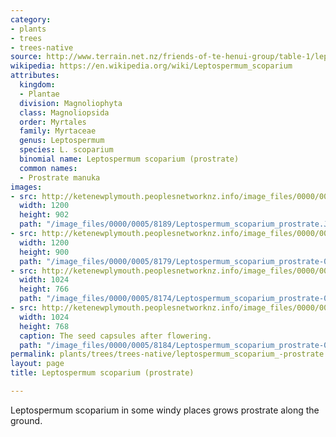 ```yaml
---
category:
- plants
- trees
- trees-native
source: http://www.terrain.net.nz/friends-of-te-henui-group/table-1/leptospermum-scoparium-prostrate.html
wikipedia: https://en.wikipedia.org/wiki/Leptospermum_scoparium
attributes:
  kingdom:
  - Plantae
  division: Magnoliophyta
  class: Magnoliopsida
  order: Myrtales
  family: Myrtaceae
  genus: Leptospermum
  species: L. scoparium
  binomial name: Leptospermum scoparium (prostrate)
  common names:
  - Prostrate manuka
images:
- src: http://ketenewplymouth.peoplesnetworknz.info/image_files/0000/0005/8189/Leptospermum_scoparium_prostrate.JPG
  width: 1200
  height: 902
  path: "/image_files/0000/0005/8189/Leptospermum_scoparium_prostrate.JPG"
- src: http://ketenewplymouth.peoplesnetworknz.info/image_files/0000/0005/8179/Leptospermum_scoparium_prostrate-002.JPG
  width: 1200
  height: 900
  path: "/image_files/0000/0005/8179/Leptospermum_scoparium_prostrate-002.JPG"
- src: http://ketenewplymouth.peoplesnetworknz.info/image_files/0000/0005/8174/Leptospermum_scoparium_prostrate-011.JPG
  width: 1024
  height: 766
  path: "/image_files/0000/0005/8174/Leptospermum_scoparium_prostrate-011.JPG"
- src: http://ketenewplymouth.peoplesnetworknz.info/image_files/0000/0005/8184/Leptospermum_scoparium_prostrate-004.JPG
  width: 1024
  height: 768
  caption: The seed capsules after flowering.
  path: "/image_files/0000/0005/8184/Leptospermum_scoparium_prostrate-004.JPG"
permalink: plants/trees/trees-native/leptospermum_scoparium_-prostrate.html
layout: page
title: Leptospermum scoparium (prostrate)

---
```

Leptospermum scoparium in some windy places grows prostrate along the ground.

